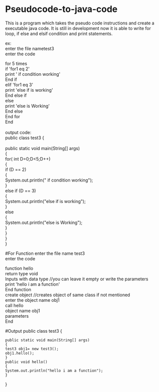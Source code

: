 # Pseudocode-to-java-code

This is a program which takes the pseudo code instructions and create a executable java code. It is still in development now it is able to
write for loop, if else and elsif condition and print statements. 


ex:<br />
enter the file nametest3<br />
enter the code<br />

for 5 times<br />
if 'for1 eq 2'<br />
print ' if condition working'<br />
End if<br />
elif 'for1 eq 3'<br />
print 'else if is working'<br />
End else if<br />
else<br />
print 'else is Working'<br />
End else<br />
End for<br />
End<br />
<br />
output code:<br />
public class test3 {<br />
<br />
  public static void main(String[] args) <br />
   { <br />
     for( int D=0;D<5;D++) <br />
     {<br />
        if (D == 2)<br />
        {<br />
          System.out.println(" if condition working");<br />
        }<br />
        else if (D == 3) <br />
        {<br />
          System.out.println("else if is working");<br />
        }<br />
        else <br />
        {<br />
           System.out.println("else is Working");<br />
        }<br />
      }<br />
    }<br />
}<br />

#For Function 
enter the file name test3<br>
enter the code <br>

function hello<br>
return type void<br>
Inputs with data type  //you can leave it empty or write the parameters <br> 
print 'hello i am a function'<br>
End function<br>
create object  //creates object of same class if not mentioned <br>
enter the object name obj1 <br>
call hello <br>
object name obj1 <br>
parameters <br>
End <br>


#Output
public class test3 {

    public static void main(String[] args) 
    {
    test3 obj1= new test3();
    obj1.hello();
    }
    public void hello()
    {
    System.out.println("hello i am a function");
    }
 }

